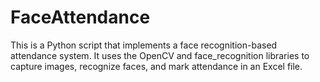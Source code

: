 # FaceAttendance
This is a Python script that implements a face recognition-based attendance system. It uses the OpenCV and face_recognition libraries to capture images, recognize faces, and mark attendance in an Excel file.
